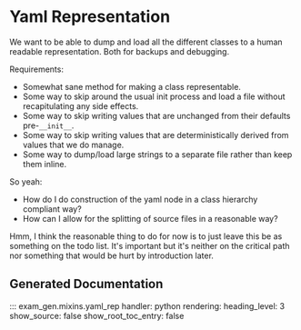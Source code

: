 # Yaml Representation

We want to be able to dump and load all the different classes to a human
readable representation. Both for backups and debugging.

Requirements:

  - Somewhat sane method for making a class representable.
  - Some way to skip around the usual init process and load a file without
    recapitulating any side effects.
  - Some way to skip writing values that are unchanged from their defaults
    pre-`__init__`.
  - Some way to skip writing values that are deterministically derived from
    values that we do manage.
  - Some way to dump/load large strings to a separate file rather than
    keep them inline.

So yeah:

  - How do I do construction of the yaml node in a class hierarchy compliant
    way?
  - How can I allow for the splitting of source files in a reasonable way?

Hmm, I think the reasonable thing to do for now is to just leave this be as
something on the todo list. It's important but it's neither on the critical
path nor something that would be hurt by introduction later.

## Generated Documentation

::: exam_gen.mixins.yaml_rep
    handler: python
    rendering:
      heading_level: 3
      show_source: false
      show_root_toc_entry: false
